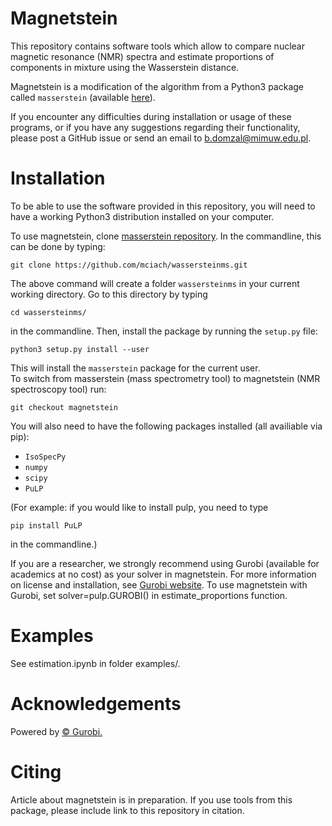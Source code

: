 # Magnetstein

This repository contains software tools which allow to compare nuclear magnetic resonance (NMR) spectra and estimate proportions of components in mixture using the Wasserstein distance. 

Magnetstein is a modification of the algorithm from a Python3 package called `masserstein` (available [here](https://github.com/mciach/masserstein)). 

If you encounter any difficulties during installation or usage of these programs, or if you have any suggestions regarding their functionality, please post a GitHub issue or send an email to b.domzal@mimuw.edu.pl. 

# Installation

To be able to use the software provided in this repository, you will need to have a working Python3 distribution installed on your computer.  

To use magnetstein, clone [masserstein repository](https://github.com/mciach/masserstein). In the commandline, this can be done by typing:

```
git clone https://github.com/mciach/wassersteinms.git
```

The above command will create a folder `wassersteinms` in your current working directory. Go to this directory by typing

```
cd wassersteinms/
```

in the commandline. Then, install the package by running the `setup.py` file:

```
python3 setup.py install --user
```

This will install the `masserstein` package for the current user.  
To switch from masserstein (mass spectrometry tool) to magnetstein (NMR spectroscopy tool) run:

```
git checkout magnetstein
```

You will also need to have the following packages installed (all availiable via pip):

* `IsoSpecPy`
* `numpy`
* `scipy`
* `PuLP`

(For example: if you would like to install pulp, you need to type

```
pip install PuLP
```

in the commandline.)

If you are a researcher, we strongly recommend using Gurobi (available for academics at no cost) as your solver in magnetstein. For more information on license and installation, see [Gurobi website](https://www.gurobi.com/). To use magnetstein with Gurobi, set solver=pulp.GUROBI() in estimate_proportions function.

# Examples

See estimation.ipynb in folder examples/.

# Acknowledgements

Powered by [© Gurobi.](https://www.gurobi.com/)

# Citing 

Article about magnetstein is in preparation. If you use tools from this package, please include link to this repository in citation.

